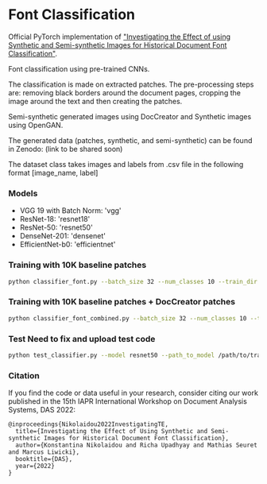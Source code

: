 # Font Classification

Official PyTorch implementation of ["Investigating the Effect of using Synthetic and Semi-synthetic Images for Historical Document Font Classification"](https://link.springer.com/chapter/10.1007/978-3-031-06555-2_41).

Font classification using pre-trained CNNs.

The classification is made on extracted patches. The pre-processing steps are: removing black borders around the document pages, cropping the image around the text and then creating the patches. 

Semi-synthetic generated images using DocCreator and Synthetic images using OpenGAN.

The generated data (patches, synthetic, and semi-synthetic) can be found in Zenodo: (link to be shared soon)

The dataset class takes images and labels from .csv file in the following format [image_name, label]

### Models

* VGG 19 with Batch Norm: 'vgg' 
* ResNet-18: 'resnet18' 
* ResNet-50: 'resnet50'
* DenseNet-201: 'densenet'
* EfficientNet-b0: 'efficientnet'

### Training with 10K baseline patches

```bash
python classifier_font.py --batch_size 32 --num_classes 10 --train_dir /path/to/patches/train/images/ --train_csv /path/to/patches/training.csv --val_dir /path/to/patches/validation/images/ --val_csv /path/to/patches/validation.csv
```

### Training with 10K baseline patches + DocCreator patches

```bash
python classifier_font_combined.py --batch_size 32 --num_classes 10 --train_dir /path/to/patches/train/images/ --train_dir_gan /path/to/doccreator_patches/ --train_csv /path/to/patches/training.csv --train_csv_gan /path/to/doccreator_labels.csv --val_dir /path/to/patches/validation/images/ --val_csv /path/to/patches/validation.csv
```

### Test Need to fix and upload test code

```bash
python test_classifier.py --model resnet50 --path_to_model /path/to/trained/model --batch_size 64 --num_classes 10 --image_dir /path/to/images/ --csv_file /path/to/csv/file.csv
```

### Citation

If you find the code or data useful in your research, consider citing our work published in the 15th IAPR International Workshop on Document Analysis Systems, DAS 2022:

```
@inproceedings{Nikolaidou2022InvestigatingTE,
  title={Investigating the Effect of Using Synthetic and Semi-synthetic Images for Historical Document Font Classification},
  author={Konstantina Nikolaidou and Richa Upadhyay and Mathias Seuret and Marcus Liwicki},
  booktitle={DAS},
  year={2022}
}
```
